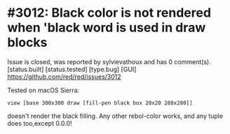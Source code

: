 
#3012: Black color is not rendered when 'black word is used in draw blocks
================================================================================
Issue is closed, was reported by sylvievathoux and has 0 comment(s).
[status.built] [status.tested] [type.bug] [GUI]
<https://github.com/red/red/issues/3012>

Tested on macOS Sierra:
```
view [base 300x300 draw [fill-pen black box 20x20 280x280]]
```
doesn't render the black filling. Any other rebol-color works, and any tuple does too,except 0.0.0!



